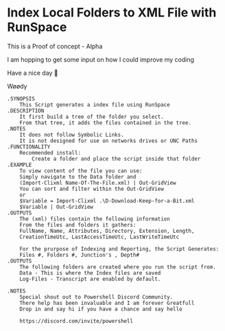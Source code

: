# Index Local Folders to XML File with RunSpace

This is a Proof of concept - Alpha

I am hopping to get some input on how I could improve my coding

Have a nice day 🤠

Wøødy

	.SYNOPSIS
		This Script generates a index file using RunSpace 
	.DESCRIPTION
		It first build a tree of the folder you select.
		From that tree, it adds the files contained in the tree.
	.NOTES
		It does not follow Symbolic Links.
		It is not designed for use on networks drives or UNC Paths
	.FUNCTIONALITY
		Recommended install:
			Create a folder and place the script inside that folder
	.EXAMPLE 
		To view content of the file you can use:
		Simply navigate to the Data folder and 
		(Import-Clixml Name-Of-The-File.xml) | Out-GridView
		You can sort and filter within the Out-GridView
		or
		$Variable = Import-Clixml .\D-Download-Keep-for-a-Bit.xml
		$Variable | Out-GridView
	.OUTPUTS
		The (xml) files contain the following information
		From the files and folders it gathers:
		FullName, Name, Attributes, Directory, Extension, Length, 
		CreationTimeUtc, LastAccessTimeUtc,	LastWriteTimeUtc
			
		For the prurpose of Indexing and Reporting, the Script Generates:
		Files #, Folders #, Junction's , Depth#
	.OUTPUTS
		The following folders are created where you run the script from.
		Data - This is where the Index files are saved
		Log-Files - Transcript are enabled by default. 
		
	.NOTES
		Special shout out to Powershell Discord Community.
		There help has been invaluable and I am forever Greatfull
		Drop in and say hi if you have a chance and say hello
		
		https://discord.com/invite/powershell
	
